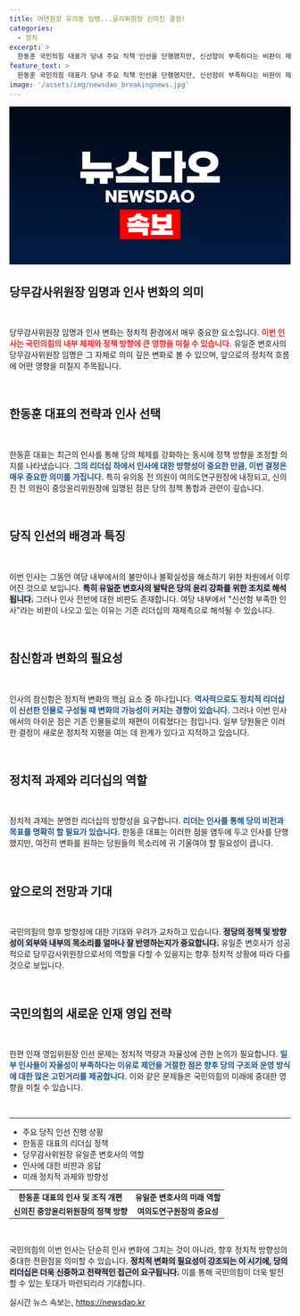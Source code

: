```yaml
---
title: 여연원장 유의동 임명...윤리위원장 신의진 결정!
categories:
  - 정치
excerpt: >
  한동훈 국민의힘 대표가 당내 주요 직책 인선을 단행했지만, 신선함이 부족하다는 비판이 제기되고 있다. 새로 임명된 인사들은 경험이 풍부하나, 변화를 원하는 당원들의 기대에 미치지 못하는 상황이다.
feature_text: >
  한동훈 국민의힘 대표가 당내 주요 직책 인선을 단행했지만, 신선함이 부족하다는 비판이 제기되고 있다. 새로 임명된 인사들은 경험이 풍부하나, 변화를 원하는 당원들의 기대에 미치지 못하는 상황이다.
image: '/assets/img/newsdao_breakingnews.jpg'
---
```


<p><img src="/assets/img/newsdao_breakingnews.jpg" alt="koreaapp 속보" /></p>

<h2 data-ke-size="size26">당무감사위원장 임명과 인사 변화의 의미</h2>

<p data-ke-size="size16">&nbsp;</p>

<p>당무감사위원장 임명과 인사 변화는 정치적 환경에서 매우 중요한 요소입니다. <b><span style="color: #ee2323;">이번 인사는 국민의힘의 내부 체제와 정책 방향에 큰 영향을 미칠 수 있습니다.</span></b> 유일준 변호사의 당무감사위원장 임명은 그 자체로 의미 깊은 변화로 볼 수 있으며, 앞으로의 정치적 흐름에 어떤 영향을 미칠지 주목됩니다.</p>

<p data-ke-size="size16">&nbsp;</p>

<h2 data-ke-size="size26">한동훈 대표의 전략과 인사 선택</h2>

<p data-ke-size="size16">&nbsp;</p>

<p>한동훈 대표는 최근의 인사를 통해 당의 체제를 강화하는 동시에 정책 방향을 조정할 의지를 나타냈습니다. <b><span style="color: #1a5490;">그의 리더십 하에서 인사에 대한 방향성이 중요한 만큼, 이번 결정은 매우 중요한 의미를 가집니다.</span></b> 특히 유의동 전 의원이 여의도연구원장에 내정되고, 신의진 전 의원이 중앙윤리위원장에 임명된 점은 당의 정책 통합과 관련이 깊습니다. </p>

<p data-ke-size="size16">&nbsp;</p>

<h2 data-ke-size="size26">당직 인선의 배경과 특징</h2>

<p data-ke-size="size16">&nbsp;</p>

<p>이번 인사는 그동안 여당 내부에서의 불만이나 불확실성을 해소하기 위한 차원에서 이루어진 것으로 보입니다. <b><span style="background-color: #21538527;">특히 유일준 변호사의 발탁은 당의 윤리 강화를 위한 조치로 해석됩니다.</span></b> 그러나 인사 전반에 대한 비판도 존재합니다. 여당 내부에서 "신선함 부족한 인사"라는 비판이 나오고 있는 이유는 기존 리더십의 재제촉으로 해석될 수 있습니다.</p>

<p data-ke-size="size16">&nbsp;</p>

<h2 data-ke-size="size26">참신함과 변화의 필요성</h2>

<p data-ke-size="size16">&nbsp;</p>

<p>인사의 참신함은 정치적 변화의 핵심 요소 중 하나입니다. <b><span style="color: #1a5490;">역사적으로도 정치적 리더십이 신선한 인물로 구성될 때 변화의 가능성이 커지는 경향이 있습니다.</span></b> 그러나 이번 인사에서의 아쉬운 점은 기존 인물들로의 재편이 이뤄졌다는 점입니다. 일부 당원들은 이러한 결정이 새로운 정치적 지평을 여는 데 한계가 있다고 지적하고 있습니다.</p>

<p data-ke-size="size16">&nbsp;</p>

<h2 data-ke-size="size26">정치적 과제와 리더십의 역할</h2>

<p data-ke-size="size16">&nbsp;</p>

<p>정치적 과제는 분명한 리더십의 방향성을 요구합니다. <b><span style="color: #1a5490;">리더는 인사를 통해 당의 비전과 목표를 명확히 할 필요가 있습니다.</span></b> 한동훈 대표는 이러한 점을 염두에 두고 인사를 단행했지만, 여전히 변화를 원하는 당원들의 목소리에 귀 기울여야 할 필요성이 큽니다.</p>

<p data-ke-size="size16">&nbsp;</p>

<h2 data-ke-size="size26">앞으로의 전망과 기대</h2>

<p data-ke-size="size16">&nbsp;</p>

<p>국민의힘의 향후 방향성에 대한 기대와 우려가 교차하고 있습니다. <b><span style="background-color: #21538527;">정당의 정책 및 방향성이 외부와 내부의 목소리를 얼마나 잘 반영하는지가 중요합니다.</span></b> 유일준 변호사가 성공적으로 당무감사위원장으로서의 역할을 다할 수 있을지는 향후 정치적 상황에 따라 다를 것으로 보입니다.</p>

<p data-ke-size="size16">&nbsp;</p>

<h2 data-ke-size="size26">국민의힘의 새로운 인재 영입 전략</h2>

<p data-ke-size="size16">&nbsp;</p>

<p>한편 인재 영입위원장 인선 문제는 정치적 역량과 자율성에 관한 논의가 필요합니다. <b><span style="color: #1a5490;">일부 인사들이 자율성이 부족하다는 이유로 제안을 거절한 점은 향후 당의 구조와 운영 방식에 대한 많은 고민거리를 제공합니다.</span></b> 이와 같은 문제들은 국민의힘의 미래에 중대한 영향을 미칠 수 있습니다.</p>

<p data-ke-size="size16">&nbsp;</p>

<hr />

<ul>
<li>주요 당직 인선 진행 상황</li>
<li>한동훈 대표의 리더십 정책</li>
<li>당무감사위원장 유일준 변호사의 역할</li>
<li>인사에 대한 비판과 응답</li>
<li>미래 정치적 과제와 방향성</li>
</ul>

<table style="width: 100%;">
<tr>
<td style="text-align: center; height: 17px;"><b>한동훈 대표의 인사 및 조직 개편</b></td>
<td style="text-align: center; height: 17px;"><b>유일준 변호사의 미래 역할</b></td>
</tr>
<tr>
<td style="text-align: center; height: 17px;"><b>신의진 중앙윤리위원장의 정책 방향</b></td>
<td style="text-align: center; height: 17px;"><b>여의도연구원장의 중요성</b></td>
</tr>
</table>

<p data-ke-size="size16">&nbsp;</p>

<p>국민의힘의 이번 인사는 단순히 인사 변화에 그치는 것이 아니라, 향후 정치적 방향성의 중대한 전환점을 의미할 수 있습니다. <b><span style="background-color: #21538527;">정치적 변화의 필요성이 강조되는 이 시기에, 당의 리더십은 더욱 신중하고 전략적인 접근이 요구됩니다.</span></b> 이를 통해 국민의힘이 더욱 발전할 수 있는 토대가 마련되리라 기대합니다.</p>
실시간 뉴스 속보는, <a href="https://newsdao.kr" rel="dofollow">https://newsdao.kr</a>


